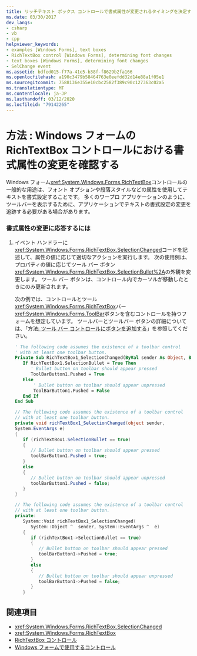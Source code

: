 ```yaml
---
title: リッチテキスト ボックス コントロールで書式属性が変更されるタイミングを決定する
ms.date: 03/30/2017
dev_langs:
- csharp
- vb
- cpp
helpviewer_keywords:
- examples [Windows Forms], text boxes
- RichTextBox control [Windows Forms], determining font changes
- text boxes [Windows Forms], determining font changes
- SelChange event
ms.assetid: bdfed015-f77a-41e5-b38f-f8629b2fa166
ms.openlocfilehash: a190c3479b58464763e0eefdd32d14e88a1f05e1
ms.sourcegitcommit: 7588136e355e10cbc2582f389c90c127363c02a5
ms.translationtype: MT
ms.contentlocale: ja-JP
ms.lasthandoff: 03/12/2020
ms.locfileid: "79142265"
---
```

# <a name="how-to-determine-when-formatting-attributes-change-in-the-windows-forms-richtextbox-control"></a>方法 : Windows フォームの RichTextBox コントロールにおける書式属性の変更を確認する
Windows フォーム<xref:System.Windows.Forms.RichTextBox>コントロールの一般的な用途は、フォント オプションや段落スタイルなどの属性を使用してテキストを書式設定することです。 多くのワープロ アプリケーションのように、ツールバーを表示するために、アプリケーションでテキストの書式設定の変更を追跡する必要がある場合があります。  
  
### <a name="to-respond-to-changes-in-formatting-attributes"></a>書式属性の変更に応答するには  
  
1. イベント ハンドラーに<xref:System.Windows.Forms.RichTextBox.SelectionChanged>コードを記述して、属性の値に応じて適切なアクションを実行します。 次の使用例は、プロパティの値に応じてツール バー ボタン<xref:System.Windows.Forms.RichTextBox.SelectionBullet%2A>の外観を変更します。 ツール バー ボタンは、コントロール内でカーソルが移動したときにのみ更新されます。  
  
     次の例では、コントロールとツール<xref:System.Windows.Forms.RichTextBox>バー<xref:System.Windows.Forms.ToolBar>ボタンを含むコントロールを持つフォームを想定しています。 ツールバーとツールバー ボタンの詳細については、「方法[: ツール バー コントロールにボタンを追加する](how-to-add-buttons-to-a-toolbar-control.md)」を参照してください。  
  
    ```vb  
    ' The following code assumes the existence of a toolbar control  
    ' with at least one toolbar button.  
    Private Sub RichTextBox1_SelectionChanged(ByVal sender As Object, ByVal e As System.EventArgs) Handles RichTextBox1.SelectionChanged  
       If RichTextBox1.SelectionBullet = True Then  
          ' Bullet button on toolbar should appear pressed  
          ToolBarButton1.Pushed = True  
       Else  
           ' Bullet button on toolbar should appear unpressed  
           ToolBarButton1.Pushed = False  
       End If  
    End Sub  
    ```  
  
    ```csharp  
    // The following code assumes the existence of a toolbar control  
    // with at least one toolbar button.  
    private void richTextBox1_SelectionChanged(object sender,  
    System.EventArgs e)  
    {  
       if (richTextBox1.SelectionBullet == true)
       {  
          // Bullet button on toolbar should appear pressed  
          toolBarButton1.Pushed = true;  
       }  
       else
       {  
          // Bullet button on toolbar should appear unpressed  
          toolBarButton1.Pushed = false;  
       }  
    }  
    ```  
  
    ```cpp  
    // The following code assumes the existence of a toolbar control  
    // with at least one toolbar button.  
    private:  
       System::Void richTextBox1_SelectionChanged(  
          System::Object ^  sender, System::EventArgs ^  e)  
       {  
          if (richTextBox1->SelectionBullet == true)  
          {  
             // Bullet button on toolbar should appear pressed  
             toolBarButton1->Pushed = true;  
          }  
          else  
          {  
             // Bullet button on toolbar should appear unpressed  
             toolBarButton1->Pushed = false;  
          }  
       }  
    ```  
  
## <a name="see-also"></a>関連項目

- <xref:System.Windows.Forms.RichTextBox.SelectionChanged>
- <xref:System.Windows.Forms.RichTextBox>
- [RichTextBox コントロール](richtextbox-control-windows-forms.md)
- [Windows フォームで使用するコントロール](controls-to-use-on-windows-forms.md)
